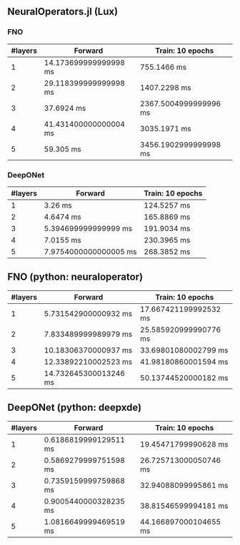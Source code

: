 ## NeuralOperators.jl (Lux)

 ### FNO
| #layers | Forward | Train: 10 epochs |
| --- | --- | --- |
| 1 | 14.173699999999998 ms | 755.1466 ms |
| 2 | 29.118399999999998 ms | 1407.2298 ms |
| 3 | 37.6924 ms | 2367.5004999999996 ms |
| 4 | 41.431400000000004 ms | 3035.1971 ms |
| 5 | 59.305 ms | 3456.1902999999998 ms |

 ### DeepONet
| #layers | Forward | Train: 10 epochs |
| --- | --- | --- |
| 1 | 3.26 ms | 124.5257 ms |
| 2 | 4.6474 ms | 165.8869 ms |
| 3 | 5.394699999999999 ms | 191.9034 ms |
| 4 | 7.0155 ms | 230.3965 ms |
| 5 | 7.9754000000000005 ms | 268.3852 ms |

## FNO (python: neuraloperator)

| #layers | Forward | Train: 10 epochs |
| --- | --- | --- |
|  1  |  5.731542900000932  ms |  17.667421199992532  ms |
|  2  |  7.833489999989979  ms |  25.585920999990776  ms |
|  3  |  10.18306370000937  ms |  33.69801080002799  ms |
|  4  |  12.33892210002523  ms |  41.98180860001594  ms |
|  5  |  14.732645300013246  ms |  50.13744520000182  ms |

## DeepONet (python: deepxde)
| #layers | Forward | Train: 10 epochs |
| --- | --- | --- |
|  1  |  0.6186819999129511  ms |  19.45471799990628  ms |
|  2  |  0.5869279999751598  ms |  26.725713000050746  ms |
|  3  |  0.7359159999759868  ms |  32.94088099995861  ms |
|  4  |  0.9005440000328235  ms |  38.81546599994181  ms |
|  5  |  1.0816649999469519  ms |  44.166897000104655  ms |
